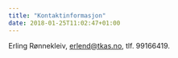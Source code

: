 ```yaml
---
title: "Kontaktinformasjon"
date: 2018-01-25T11:02:47+01:00
---
```



Erling Rønnekleiv, <erlend@tkas.no>, tlf. 99166419.
